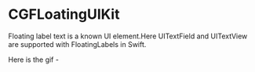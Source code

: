 CGFLoatingUIKit
===============

Floating label text is a known UI element.Here UITextField and UITextView are supported with FloatingLabels in Swift.

Here is the gif - 


